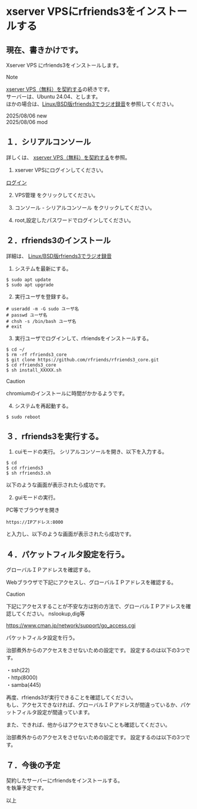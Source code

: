 # xserver VPSにrfriends3をインストールする

## 現在、書きかけです。  
  
Xserver VPS にrfriends3をインストールします。  

  
> [!note]
> [xserver VPS（無料）を契約する](15.md)の続きです。  
> サーバーは、Ubuntu 24.04、とします。  
> ほかの場合は、[Linux/BSD版rfriends3でラジオ録音](https://rfriends.github.io/rfriends/distro/rfriends3_core.html)を参照してください。  
  
  
2025/08/06 new  
2025/08/06 mod  
  
  
## １．シリアルコンソール
    
詳しくは、 [xserver VPS（無料）を契約する](15.md)を参照。  
  
1) xserver VPSにログインしてください。  
  
[ログイン](https://secure.xserver.ne.jp/xapanel/login/xvps/)  
   
2) VPS管理  をクリックしてください。  
  
3) コンソール - シリアルコンソール  をクリックしてください。  
  
4) root,設定したパスワードでログインしてください。  
  
  


  
  
## ２．rfriends3のインストール
  
詳細は、
[Linux/BSD版rfriends3でラジオ録音](https://rfriends.github.io/rfriends/distro/rfriends3_core.html)  

1) システムを最新にする。  
```  
$ sudo apt update
$ sudo apt upgrade    
```
  
2) 実行ユーザを登録する。  
```  
# useradd -m -G sudo ユーザ名
# passwd ユーザ名
# chsh -s /bin/bash ユーザ名
# exit  
```

3) 実行ユーザでログインして、rfriendsをインストールする。  
```
$ cd ~/
$ rm -rf rfriends3_core   
$ git clone https://github.com/rfriends/rfriends3_core.git  
$ cd rfriends3_core  
$ sh install_XXXXX.sh
```
  
> [!caution]
> chromiumのインストールに時間がかかるようです。
  
4) システムを再起動する。  
     
```
$ sudo reboot
```


  
## ３．rfriends3を実行する。  
  
1) cuiモードの実行。
シリアルコンソールを開き、以下を入力する。  
  
```  
$ cd  
$ cd rfriends3  
$ sh rfriends3.sh    
```

以下のような画面が表示されたら成功です。
  

  
2) guiモードの実行。
  
PC等でブラウザを開き
　　
```  
https://IPアドレス:8000    
```
と入力し、以下のような画面が表示されたら成功です。

## ４．パケットフィルタ設定を行う。  
  
グローバルＩＰアドレスを確認する。  

Webブラウザで下記にアクセスし、グローバルＩＰアドレスを確認する。 
  
> [!caution]
>  下記にアクセスすることが不安な方は別の方法で、グローバルＩＰアドレスを確認してください。
> nslookup,dig等  
  
  
https://www.cman.jp/network/support/go_access.cgi
  
パケットフィルタ設定を行う。  

治部煮外からのアクセスをさせないための設定です。
設定するのは以下の3つです。  

・ssh(22)  
・http(8000)  
・samba(445)  
  
再度、rfriends3が実行できることを確認してください。  
もし、アクセスできなければ、グローバルＩＰアドレスが間違っているか、パケットフィルタ設定が間違っています。 


また、できれば、他からはアクセスできないことも確認してください。  


治部煮外からのアクセスをさせないための設定です。
設定するのは以下の3つです。  

  
  
## ７．今後の予定  
  
契約したサーバーにrfriendsをインストールする。  
を執筆予定です。  
  
  
以上  
